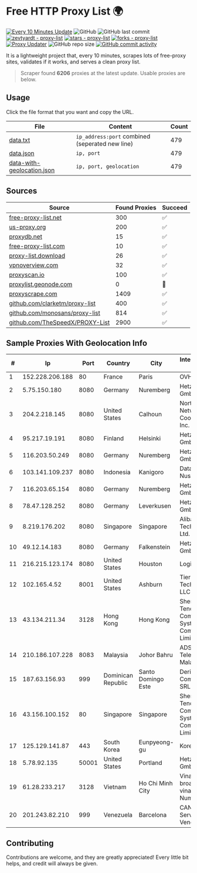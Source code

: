 
# Free HTTP Proxy List 🌍

[![Every 10 Minutes Update](https://github.com/mertguvencli/http-proxy-list/actions/workflows/main.yml/badge.svg?branch=main)](https://github.com/mertguvencli/http-proxy-list/actions/workflows/main.yml)
![GitHub](https://img.shields.io/github/license/mertguvencli/http-proxy-list)
![GitHub last commit](https://img.shields.io/github/last-commit/mertguvencli/http-proxy-list)
[![zevtyardt - proxy-list](https://img.shields.io/static/v1?label=zevtyardt&message=proxy-list&color=blue&logo=github)](https://github.com/zevtyardt/proxy-list "Go to GitHub repo")
[![stars - proxy-list](https://img.shields.io/github/stars/zevtyardt/proxy-list?style=social)](https://github.com/zevtyardt/proxy-list)
[![forks - proxy-list](https://img.shields.io/github/forks/zevtyardt/proxy-list?style=social)](https://github.com/zevtyardt/proxy-list)
[![Proxy Updater](https://github.com/zevtyardt/proxy-list/workflows/Proxy%20Updater/badge.svg)](https://github.com/zevtyardt/proxy-list/actions?query=workflow:"Proxy+Updater")
![GitHub repo size](https://img.shields.io/github/repo-size/zevtyardt/proxy-list)
[![GitHub commit activity](https://img.shields.io/github/commit-activity/m/zevtyardt/proxy-list?logo=commits)](https://github.com/zevtyardt/proxy-list/commits/main)

It is a lightweight project that, every 10 minutes, scrapes lots of free-proxy sites, validates if it works, and serves a clean proxy list.

> Scraper found **6206** proxies at the latest update. Usable proxies are below.

## Usage

Click the file format that you want and copy the URL.

|File|Content|Count|
|----|-------|-----|
|[data.txt](https://raw.githubusercontent.com/mertguvencli/http-proxy-list/main/proxy-list/data.txt)|`ip_address:port` combined (seperated new line)|479|
|[data.json](https://raw.githubusercontent.com/mertguvencli/http-proxy-list/main/proxy-list/data.json)|`ip, port`|479|
|[data-with-geolocation.json](https://raw.githubusercontent.com/mertguvencli/http-proxy-list/main/proxy-list/data-with-geolocation.json)|`ip, port, geolocation`|479|

## Sources

|Source|Found Proxies|Succeed|
|------|-------------|-------|
|[free-proxy-list.net](https://free-proxy-list.net)|300|✅|
|[us-proxy.org](https://www.us-proxy.org)|200|✅|
|[proxydb.net](http://proxydb.net)|15|✅|
|[free-proxy-list.com](https://free-proxy-list.com/?page=&port=&type%5B%5D=http&type%5B%5D=https&up_time=0&search=Search)|10|✅|
|[proxy-list.download](https://www.proxy-list.download/HTTP)|26|✅|
|[vpnoverview.com](https://vpnoverview.com/privacy/anonymous-browsing/free-proxy-servers)|32|✅|
|[proxyscan.io](https://www.proxyscan.io)|100|✅|
|[proxylist.geonode.com](https://proxylist.geonode.com/api/proxy-list?limit=300&page=1&sort_by=lastChecked&sort_type=desc&protocols=http,https)|0|🚫|
|[proxyscrape.com](https://api.proxyscrape.com/v2/?request=displayproxies&protocol=http&timeout=10000&country=all&ssl=all&anonymity=all)|1409|✅|
|[github.com/clarketm/proxy-list](https://raw.githubusercontent.com/clarketm/proxy-list/master/proxy-list-raw.txt)|400|✅|
|[github.com/monosans/proxy-list](https://raw.githubusercontent.com/monosans/proxy-list/main/proxies/http.txt)|814|✅|
|[github.com/TheSpeedX/PROXY-List](https://raw.githubusercontent.com/TheSpeedX/PROXY-List/master/http.txt)|2900|✅|


## Sample Proxies With Geolocation Info

|#|Ip|Port|Country|City|Internet Service Provider|
|-|--|----|-------|----|-------------------------|
|1|152.228.206.188|80|France|Paris|OVH SAS|
|2|5.75.150.180|8080|Germany|Nuremberg|Hetzner Online GmbH|
|3|204.2.218.145|8080|United States|Calhoun|North Georgia Network Cooperative, Inc.|
|4|95.217.19.191|8080|Finland|Helsinki|Hetzner Online GmbH|
|5|116.203.50.249|8080|Germany|Nuremberg|Hetzner Online GmbH|
|6|103.141.109.237|8080|Indonesia|Kanigoro|Data Buana Nusantara|
|7|116.203.65.154|8080|Germany|Nuremberg|Hetzner Online GmbH|
|8|78.47.128.252|8080|Germany|Leverkusen|Hetzner Online GmbH|
|9|8.219.176.202|8080|Singapore|Singapore|Alibaba (US) Technology Co., Ltd.|
|10|49.12.14.183|8080|Germany|Falkenstein|Hetzner Online GmbH|
|11|216.215.123.174|8080|United States|Houston|Logix|
|12|102.165.4.52|8001|United States|Ashburn|Tier.Net Technologies LLC|
|13|43.134.211.34|3128|Hong Kong|Hong Kong|Shenzhen Tencent Computer Systems Company Limited|
|14|210.186.107.228|8083|Malaysia|Johor Bahru|ADSL Streamyx Telekom Malaysia|
|15|187.63.156.93|999|Dominican Republic|Santo Domingo Este|Derivalnet Y Comunicaciones SRL|
|16|43.156.100.152|80|Singapore|Singapore|Shenzhen Tencent Computer Systems Company Limited|
|17|125.129.141.87|443|South Korea|Eunpyeong-gu|Korea Telecom|
|18|5.78.92.135|50001|United States|Portland|Hetzner Online GmbH|
|19|61.28.233.217|3128|Vietnam|Ho Chi Minh City|Vinadata broadcast via vinagame AS Number|
|20|201.243.82.210|999|Venezuela|Barcelona|CANTV Servicios, Venezuela|



## Contributing

Contributions are welcome, and they are greatly appreciated! Every
little bit helps, and credit will always be given.

